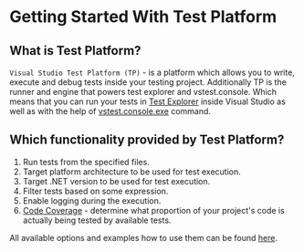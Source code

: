 # Getting Started With Test Platform

## What is Test Platform?

``Visual Studio Test Platform (TP)`` - is a platform which allows you to write, execute and debug tests inside your testing project. Additionally TP is the runner and engine that powers test explorer and vstest.console.
Which means that you can run your tests in [Test Explorer](https://docs.microsoft.com/en-us/visualstudio/test/run-unit-tests-with-test-explorer?view=vs-2019) inside Visual Studio as well as with the help of [vstest.console.exe](https://docs.microsoft.com/en-us/visualstudio/test/vstest-console-options?view=vs-2019) command.

## Which functionality provided by Test Platform?

1. Run tests from the specified files.
2. Target platform architecture to be used for test execution.
3. Target .NET version to be used for test execution.
4. Filter tests based on some expression.
5. Enable logging during the execution.
6. [Code Coverage](https://docs.microsoft.com/en-us/visualstudio/test/using-code-coverage-to-determine-how-much-code-is-being-tested?view=vs-2019) - determine what proportion of your project's code is actually being tested by available tests.

All available options and examples how to use them can be found [here](https://docs.microsoft.com/en-us/visualstudio/test/vstest-console-options?view=vs-2019).

